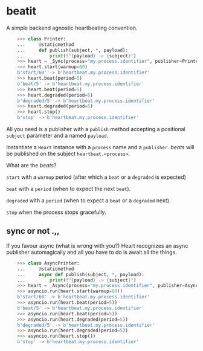 # beatit

A simple backend agnostic heartbeating convention.

```Python
    >>> class Printer:
    ...     @staticmethod
    ...     def publish(subject, *, payload):
    ...         print(f"{payload} -> {subject}")
    >>> heart = _Sync(process="my.process.identifier", publisher=Printer)
    >>> heart.start(warmup=60)
    b'start/60' -> b'heartbeat.my.process.identifier'
    >>> heart.beat(period=5)
    b'beat/5' -> b'heartbeat.my.process.identifier'
    >>> heart.beat(period=5)
    >>> heart.degraded(period=5)
    b'degraded/5' -> b'heartbeat.my.process.identifier'
    >>> heart.degraded(period=5)
    >>> heart.stop()
    b'stop' -> b'heartbeat.my.process.identifier'
```

All you need is a publisher with a `publish` method accepting a positional `subject` parameter and a named `payload`.

Instantiate a `Heart` instance with a `process` name and a `publisher`. *beats* will be published on the subject `heartbeat.<process>`.

What are the *beats*?

`start` with a `warmup` period (after which a `beat` or a `degraded` is expected)

`beat` with a `period` (when to expect the next `beat`).

`degraded` with a `period` (when to expect a `beat` or a `degraded` next).

`stop` when the process stops gracefully.

sync or not .,,
---------------

If you favour async (what is wrong with you?) Heart recognizes an async publisher automagically and all you have to do is await all the things.

```Python
    >>> class AsyncPrinter:
    ...     @staticmethod
    ...     async def publish(subject, *, payload):
    ...         print(f"{payload} -> {subject}")
    >>> heart = _Async(process="my.process.identifier", publisher=AsyncPrinter)
    >>> asyncio.run(heart.start(warmup=60))
    b'start/60' -> b'heartbeat.my.process.identifier'
    >>> asyncio.run(heart.beat(period=5))
    b'beat/5' -> b'heartbeat.my.process.identifier'
    >>> asyncio.run(heart.beat(period=5))
    >>> asyncio.run(heart.degraded(period=5))
    b'degraded/5' -> b'heartbeat.my.process.identifier'
    >>> asyncio.run(heart.degraded(period=5))
    >>> asyncio.run(heart.stop())
    b'stop' -> b'heartbeat.my.process.identifier'
```
